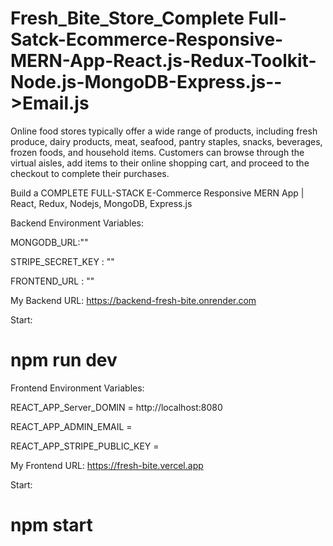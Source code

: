 # Fresh_Bite_Store_Complete Full-Satck-Ecommerce-Responsive- MERN-App-React.js-Redux-Toolkit-Node.js-MongoDB-Express.js-->Email.js
Online food stores typically offer a wide range of products, including fresh produce, dairy products, meat, seafood, pantry staples, snacks, beverages, frozen foods, and household items. Customers can browse through the virtual aisles, add items to their online shopping cart, and proceed to the checkout to complete their purchases.

Build a COMPLETE FULL-STACK E-Commerce Responsive MERN App | React, Redux, Nodejs, MongoDB, Express.js

Backend Environment Variables:

MONGODB_URL:""

STRIPE_SECRET_KEY : ""

FRONTEND_URL : ""

My Backend URL: https://backend-fresh-bite.onrender.com

Start:

# npm run dev

Frontend Environment Variables:

REACT_APP_Server_DOMIN = http://localhost:8080

REACT_APP_ADMIN_EMAIL =

REACT_APP_STRIPE_PUBLIC_KEY =

My Frontend URL: https://fresh-bite.vercel.app

Start:

# npm start
